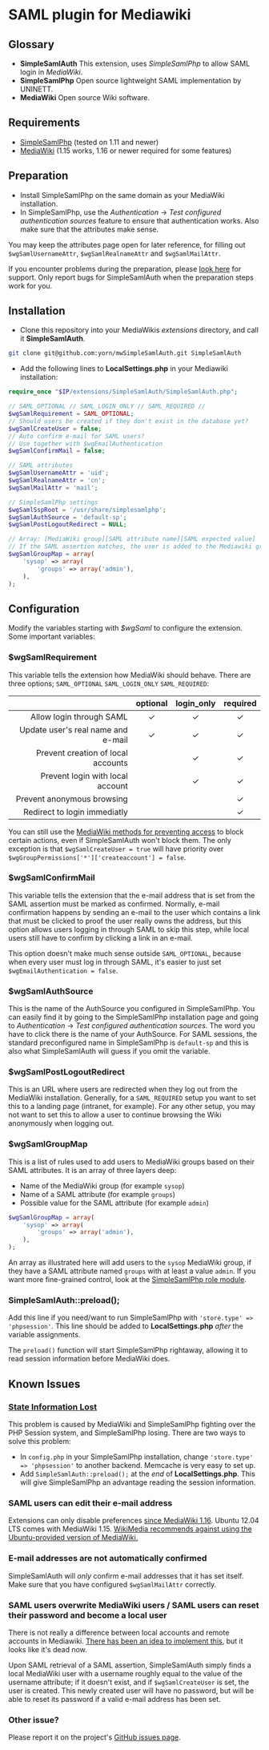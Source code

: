 # SAML plugin for Mediawiki

## Glossary
* **SimpleSamlAuth** This extension, uses *SimpleSamlPhp* to allow SAML login in *MediaWiki*.
* **SimpleSamlPhp** Open source lightweight SAML implementation by UNINETT.
* **MediaWiki** Open source Wiki software.

## Requirements
* [SimpleSamlPhp](//simplesamlphp.org) (tested on 1.11 and newer)
* [MediaWiki](//mediawiki.org) (1.15 works, 1.16 or newer required for some features)

## Preparation
* Install SimpleSamlPhp on the same domain as your MediaWiki installation.
* In SimpleSamlPhp, use the *Authentication* -> *Test configured authentication sources* feature to ensure that authentication works. Also make sure that the attributes make sense. 

You may keep the attributes page open for later reference, for filling out `$wgSamlUsernameAttr`, `$wgSamlRealnameAttr` and `$wgSamlMailAttr`.


If you encounter problems during the preparation, please [look here](http://simplesamlphp.org/support) for support. Only report bugs for SimpleSamlAuth when the preparation steps work for you.

## Installation
* Clone this repository into your MediaWikis *extensions* directory, and call it **SimpleSamlAuth**.

```bash
git clone git@github.com:yorn/mwSimpleSamlAuth.git SimpleSamlAuth
```

* Add the following lines to **LocalSettings.php** in your Mediawiki installation:

```php
require_once "$IP/extensions/SimpleSamlAuth/SimpleSamlAuth.php";

// SAML_OPTIONAL // SAML_LOGIN_ONLY // SAML_REQUIRED //
$wgSamlRequirement = SAML_OPTIONAL;
// Should users be created if they don't exist in the database yet?
$wgSamlCreateUser = false;
// Auto confirm e-mail for SAML users?
// Use together with $wgEmailAuthentication
$wgSamlConfirmMail = false;

// SAML attributes
$wgSamlUsernameAttr = 'uid';
$wgSamlRealnameAttr = 'cn';
$wgSamlMailAttr = 'mail';

// SimpleSamlPhp settings
$wgSamlSspRoot = '/usr/share/simplesamlphp';
$wgSamlAuthSource = 'default-sp';
$wgSamlPostLogoutRedirect = NULL;

// Array: [MediaWiki group][SAML attribute name][SAML expected value]
// If the SAML assertion matches, the user is added to the Mediawiki group
$wgSamlGroupMap = array(
	'sysop' => array(
		'groups' => array('admin'),
	),
);
```

## Configuration
Modify the variables starting with *$wgSaml* to configure the extension. Some important variables:

### $wgSamlRequirement
This variable tells the extension how MediaWiki should behave. There are three options; `SAML_OPTIONAL` `SAML_LOGIN_ONLY` `SAML_REQUIRED`:

|                                    | optional | login_only | required |
|-----------------------------------:|:--------:|:----------:|:--------:|
|           Allow login through SAML |    ✓     |     ✓      |    ✓     |
| Update user's real name and e-mail |    ✓     |     ✓      |    ✓     |
| Prevent creation of local accounts |          |     ✓      |    ✓     |
|   Prevent login with local account |          |     ✓      |    ✓     |
|         Prevent anonymous browsing |          |            |    ✓     |
|       Redirect to login immediatly |          |            |    ✓     |

You can still use the [MediaWiki methods for preventing access](http://www.mediawiki.org/wiki/Manual:Preventing_access) to block certain actions, even if SimpleSamlAuth won't block them. The only exception is that  `$wgSamlCreateUser = true` will have priority over `$wgGroupPermissions['*']['createaccount'] = false`.

### $wgSamlConfirmMail
This variable tells the extension that the e-mail address that is set from the SAML assertion must be marked as confirmed. Normally, e-mail confirmation happens by sending an e-mail to the user which contains a link that must be clicked to proof the user really owns the address, but this option allows users logging in through SAML to skip this step, while local users still have to confirm by clicking a link in an e-mail.

This option doesn't make much sense outside `SAML_OPTIONAL`, because when every user must log in through SAML, it's easier to just set `$wgEmailAuthentication = false`.

### $wgSamlAuthSource
This is the name of the AuthSource you configured in SimpleSamlPhp. You can easily find it by going to the SimpleSamlPhp installation page and going to *Authentication* -> *Test configured authentication sources*. The word you have to click there is the name of your AuthSource. For SAML sessions, the standard preconfigured name in SimpleSamlPhp is `default-sp` and this is also what SimpleSamlAuth will guess if you omit the variable.

### $wgSamlPostLogoutRedirect
This is an URL where users are redirected when they log out from the MediaWiki installation. Generally, for a `SAML_REQUIRED` setup you want to set this to a landing page (intranet, for example). For any other setup, you may not want to set this to allow a user to continue browsing the Wiki anonymously when logging out.

### $wgSamlGroupMap
This is a list of rules used to add users to MediaWiki groups based on their SAML attributes. It is an array of three layers deep:

* Name of the MediaWiki group (for example `sysop`)
* Name of a SAML attribute (for example `groups`)
* Possible value for the SAML attribute (for example `admin`)

```php
$wgSamlGroupMap = array(
	'sysop' => array(
		'groups' => array('admin'),
	),
);
```
An array as illustrated here will add users to the `sysop` MediaWiki group, if they have a SAML attribute named `groups` with at least a value `admin`. If you want more fine-grained control, look at the [SimpleSamlPhp role module](https://github.com/yorn/sspmod_role).

### SimpleSamlAuth::preload();
Add this line if you need/want to run SimpleSamlPhp with `'store.type' => 'phpsession'`. This line should be added to **LocalSettings.php** *after* the variable assignments.

The `preload()` function will start SimpleSamlPhp rightaway, allowing it to read session information before MediaWiki does.

## Known Issues
### [State Information Lost](https://code.google.com/p/simplesamlphp/wiki/LostState)
This problem is caused by MediaWiki and SimpleSamlPhp fighting over the PHP Session system, and SimpleSamlPhp losing. There are two ways to solve this problem:

* In `config.php` in your SimpleSamlPhp installation, change `'store.type' => 'phpsession'` to another backend. Memcache is very easy to set up.
* Add `SimpleSamlAuth::preload();` at the *end* of **LocalSettings.php**. This will give SimpleSamlPhp an advantage reading the session information.

### SAML users can edit their e-mail address
Extensions can only disable preferences [since MediaWiki 1.16](http://www.mediawiki.org/wiki/Manual:Hooks/GetPreferences).
Ubuntu 12.04 LTS comes with MediaWiki 1.15.
[WikiMedia recommends against using the Ubuntu-provided version of MediaWiki.](http://www.mediawiki.org/wiki/Manual:Running_MediaWiki_on_Ubuntu)

### E-mail addresses are not automatically confirmed
SimpleSamlAuth will *only* confirm e-mail addresses that it has set itself.
Make sure that you have configured `$wgSamlMailAttr` correctly.

### SAML users overwrite MediaWiki users / SAML users can reset their password and become a local user
There is not really a difference between local accounts and remote accounts in Mediawiki. [There has been an idea to implement this](http://www.mediawiki.org/wiki/ExternalAuth), but it looks like it's dead now.

Upon SAML retrieval of a SAML assertion, SimpleSamlAuth simply finds a local MediaWiki user with a username roughly equal to the value of the username attribute; if it doesn't exist, and if `$wgSamlCreateUser` is set, the user is created. This newly created user will have no password, but will be able to reset its password if a valid e-mail address has been set.

### Other issue?
Please report it on the project's [GitHub issues page](https://github.com/yorn/mwSimpleSamlAuth/issues).
